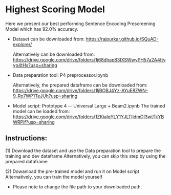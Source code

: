 # Highest Scoring Model


Here we present our best performing Sentence Encoding Prescreening Model which has 92.0% accuracy.

- Dataset can be downloaded from: https://rajpurkar.github.io/SQuAD-explorer/

  Alternatively can be downloaded from: https://drive.google.com/drive/folders/1j68dhap83IXSWwyPH57a2A4ftyyp4tHs?usp=sharing
  
- Data preparation tool: P4 preprocessor.ipynb

  Alternatively, the prepared dataframe can be downloaded from: https://drive.google.com/drive/folders/1ljBOBJ4Yz-AYuE8ZWN-9_Ro7WP1TeJUh?usp=sharing
  
- Model script: Prototype 4 -- Universal Large + Beam2.ipynb 
  The trained model can be loaded from: https://drive.google.com/drive/folders/1ZKiaIqYLY1YJLTIldmOI3wtTkYBWRPif?usp=sharing
  
  
## Instructions:
 (1) Download the dataset and use the Data preparation tool to prepare the training and dev dataframe
     Alternatively, you can skip this step by using the prepared dataframe
     
 (2) Dowanload the pre-trained model and run it on Model script
     Alternatively, you can train the model yourself
  
 * Please note to change the file path to your downloaded path.

